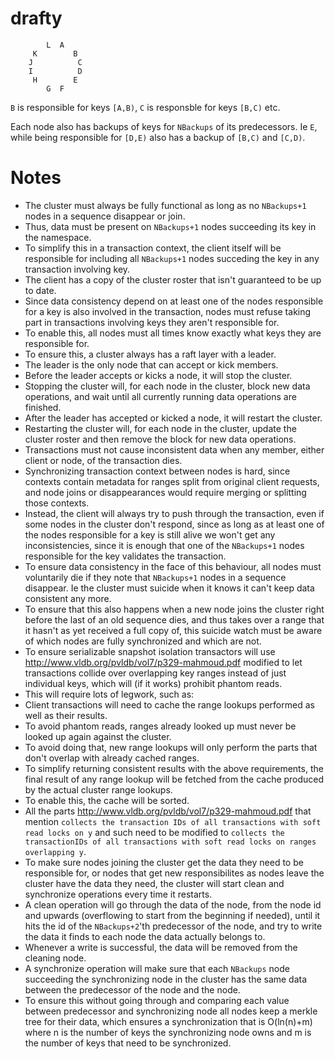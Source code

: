 drafty
======

```
        L  A    
     K        B 
    J          C
    I          D
     H        E 
        G  F     
```

`B` is responsible for keys `[A,B)`, `C` is responsble for keys `[B,C)` etc.

Each node also has backups of keys for `NBackups` of its predecessors. Ie `E`, while being responsible for `[D,E)` also has a backup of `[B,C)` and `[C,D)`.

Notes
======
* The cluster must always be fully functional as long as no `NBackups+1` nodes in a sequence disappear or join.
 * Thus, data must be present on `NBackups+1` nodes succeeding its key in the namespace.
 * To simplify this in a transaction context, the client itself will be responsible for including all `NBackups+1` nodes succeding the key in any transaction involving key.
 * The client has a copy of the cluster roster that isn't guaranteed to be up to date.
 * Since data consistency depend on at least one of the nodes responsible for a key is also involved in the transaction, nodes must refuse taking part in transactions involving keys they aren't responsible for.
 * To enable this, all nodes must all times know exactly what keys they are responsible for.
 * To ensure this, a cluster always has a raft layer with a leader.
 * The leader is the only node that can accept or kick members.
 * Before the leader accepts or kicks a node, it will stop the cluster.
 * Stopping the cluster will, for each node in the cluster, block new data operations, and wait until all currently running data operations are finished.
 * After the leader has accepted or kicked a node, it will restart the cluster.
 * Restarting the cluster will, for each node in the cluster, update the cluster roster and then remove the block for new data operations.
* Transactions must not cause inconsistent data when any member, either client or node, of the transaction dies.
 * Synchronizing transaction context between nodes is hard, since contexts contain metadata for ranges split from original client requests, and node joins or disappearances would require merging or splitting those contexts.
 * Instead, the client will always try to push through the transaction, even if some nodes in the cluster don't respond, since as long as at least one of the nodes responsible for a key is still alive we won't get any inconsistencies, since it is enough that one of the `NBackups+1` nodes responsible for the key validates the transaction.
 * To ensure data consistency in the face of this behaviour, all nodes must voluntarily die if they note that `NBackups+1` nodes in a sequence disappear. Ie the cluster must suicide when it knows it can't keep data consistent any more.
 * To ensure that this also happens when a new node joins the cluster right before the last of an old sequence dies, and thus takes over a range that it hasn't as yet received a full copy of, this suicide watch must be aware of which nodes are fully synchronized and which are not.
 * To ensure serializable snapshot isolation transactors will use http://www.vldb.org/pvldb/vol7/p329-mahmoud.pdf modified to let transactions collide over overlapping key ranges instead of just individual keys, which will (if it works) prohibit phantom reads.
 * This will require lots of legwork, such as:
  * Client transactions will need to cache the range lookups performed as well as their results.
   * To avoid phantom reads, ranges already looked up must never be looked up again against the cluster.
   * To avoid doing that, new range lookups will only perform the parts that don't overlap with already cached ranges.
   * To simplify returning consistent results with the above requirements, the final result of any range lookup will be fetched from the cache produced by the actual cluster range lookups.
   * To enable this, the cache will be sorted. 
  * All the parts http://www.vldb.org/pvldb/vol7/p329-mahmoud.pdf that mention `collects the transaction IDs of all transactions with soft read locks on y` and such need to be modified to `collects the transactionIDs of all transactions with soft read locks on ranges overlapping y`.
* To make sure nodes joining the cluster get the data they need to be responsible for, or nodes that get new responsibilites as nodes leave the cluster have the data they need, the cluster will start clean and synchronize operations every time it restarts.
 * A clean operation will go through the data of the node, from the node id and upwards (overflowing to start from the beginning if needed), until it hits the id of the `NBackups+2`'th predecessor of the node, and try to write the data it finds to each node the data actually belongs to.
 * Whenever a write is successful, the data will be removed from the cleaning node.
 * A synchronize operation will make sure that each `NBackups` node succeeding the synchronizing node in the cluster has the same data between the predecessor of the node and the node.
 * To ensure this without going through and comparing each value between predecessor and synchronizing node all nodes keep a merkle tree for their data, which ensures a synchronization that is O(ln(n)+m) where n is the number of keys the synchronizing node owns and m is the number of keys that need to be synchronized.

